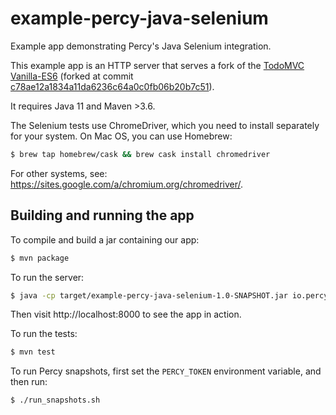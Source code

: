 # example-percy-java-selenium
Example app demonstrating Percy's Java Selenium integration.

This example app is an HTTP server that serves a fork of the [TodoMVC](https://github.com/tastejs/todomvc)
[Vanilla-ES6](https://github.com/tastejs/todomvc/tree/master/examples/vanilla-es6)
(forked at commit
[c78ae12a1834a11da6236c64a0c0fb06b20b7c51](https://github.com/tastejs/todomvc/tree/c78ae12a1834a11da6236c64a0c0fb06b20b7c51)).

It requires Java 11 and Maven >3.6.

The Selenium tests use ChromeDriver, which you need to install separately for your system.
On Mac OS, you can use Homebrew:
```bash
$ brew tap homebrew/cask && brew cask install chromedriver
```
For other systems, see: https://sites.google.com/a/chromium.org/chromedriver/.

## Building and running the app

To compile and build a jar containing our app:
```bash
$ mvn package
```

To run the server:
```bash
$ java -cp target/example-percy-java-selenium-1.0-SNAPSHOT.jar io.percy.examplepercyjavaselenium.App
```

Then visit http://localhost:8000 to see the app in action.

To run the tests:
```bash
$ mvn test
```

To run Percy snapshots, first set the `PERCY_TOKEN` environment variable, and then run:
```bash
$ ./run_snapshots.sh
```
